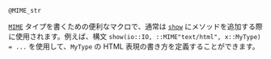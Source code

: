 ```
@MIME_str
```

[`MIME`](@ref) タイプを書くための便利なマクロで、通常は [`show`](@ref) にメソッドを追加する際に使用されます。例えば、構文 `show(io::IO, ::MIME"text/html", x::MyType) = ...` を使用して、`MyType` の HTML 表現の書き方を定義することができます。
